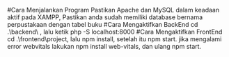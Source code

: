 #Cara Menjalankan Program
Pastikan Apache dan MySQL dalam keadaan aktif pada XAMPP,
Pastikan anda sudah memiliki database bernama perpustakaan dengan tabel buku
#Cara Mengaktifkan BackEnd
cd .\backend\ , lalu ketik php -S localhost:8000
#Cara Mengaktifkan FrontEnd
cd .\frontend\project\, lalu npm install, setelah itu npm start.
jika mengalami error webvitals lakukan npm install web-vitals, dan ulang npm start.
